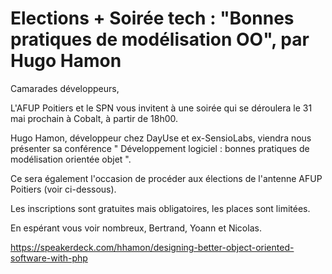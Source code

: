 # Elections + Soirée tech : "Bonnes pratiques de modélisation OO", par Hugo Hamon

Camarades développeurs,

L'AFUP Poitiers et le SPN vous invitent à une soirée qui se déroulera le 31 mai prochain à Cobalt, à partir de 18h00.

Hugo Hamon, développeur chez DayUse et ex-SensioLabs, viendra nous présenter sa conférence " Développement logiciel : bonnes pratiques de modélisation orientée objet ".

Ce sera également l'occasion de procéder aux élections de l'antenne AFUP Poitiers (voir ci-dessous).

Les inscriptions sont gratuites mais obligatoires, les places sont limitées.

En espérant vous voir nombreux,
Bertrand, Yoann et Nicolas.

https://speakerdeck.com/hhamon/designing-better-object-oriented-software-with-php
